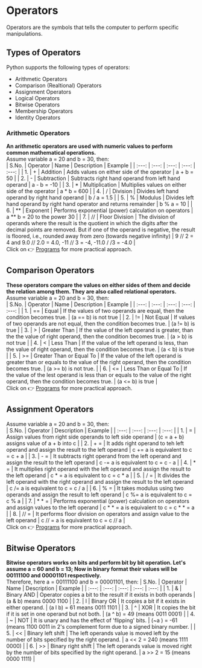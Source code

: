 # Operators
Operators are the symbols that tells the computer to perform specific manipulations.

## Types of Operators
Python supports the following types of operators:
* Arithmetic Operators
* Comparison (Realtional) Operators
* Assignment Operators
* Logical Operators
* Bitwise Operators
* Membership Operators
* Identity Operators

### Arithmetic Operators
**An arithmetic operators are used with numeric values to perform common mathematical operations.** <br>
Assume variable a = 20 and b = 30, then: <br>
| S.No. | Operator | Name  | Description | Example |
| :---: | :---: | :---: | :---: | :---: |
| 1.  | + | Addition  | Adds values on either side of the operator  | a + b = 50 |
| 2.  | - | Subtraction | Subtracts right hand operand from left hand operand | a - b = -10 |
| 3.  | * | Multiplication  | Multiplies values on either side of the operator  | a * b = 600 |
| 4.  | / | Division  | Divides left hand operand by right hand operand | b / a = 1.5 |
| 5.  | % | Modulus | Divides left hand operand by right hand operator and returns remainder  | b % a = 10  |
| 6.  | **  | Exponent  | Performs exponential (power) calculation on operators | a ** b = 20 to the power 30 |
| 7.  | //  | Floor Division  | The division of operands where the result is the quotient in which the digits after the decimal points are removed. But if one of the operand is negative, the result is floored, i.e., rounded away from zero (towards negative infinity) |  9 // 2 = 4 and 9.0 // 2.0 = 4.0, -11 // 3 = -4, -11.0 / /3 = -4.0 |
<br>
Click on 👉 <a href="https://github.com/bishtanuj/python/tree/main/Operators#arithmetic-operators">Programs</a> for more practical approach.

## Comparison Operators
**These operators compare the values on either sides of them and decide the relation among them. They are also called relational operators.** <br>
Assume variable a = 20 and b = 30, then: <br>
| S.No. | Operator | Name  | Description | Example |
| :---: | :---: | :---: | :---: | :---: |
| 1.  | ==  | Equal | If the values of two operands are equal, then the condition becomes true. | (a == b) is not true  |
| 2.  | !=  | Not Equal | If values of two operands are not equal, then the condition becomes true. | (a != b) is true  |
| 3.  | > | Greater Than  | If the value of the left operand is greater, than the the value of right operand, then the condition becomes true. |  (a > b) is not true |
| 4.  | < | Less Than | If the value of the left operand is less, than the value of right operand, then the condition becomes true. | (a < b) is true |
| 5.  | >=  | Greater Than or Equal To  | If the value of the left operand is greater than or equals to the value of the right operand, then the condition becomes true.  | (a >= b) is not true. |
| 6.  | <=  | Less Than or Equal To | If the value of the lest operand is less than or equals to the value of the right operand, then the condition becomes true. | (a <= b) is true  |
<br>
Click on 👉 <a href="https://github.com/bishtanuj/python/tree/main/Operators#comparison-operators">Programs</a> for more practical approach.

## Assignment Operators
Assume variable a = 20 and b = 30, then: <br>
| S.No. | Operator  | Description | Example |
| :---: | :---: | :---: | :---: |
| 1.  | = | Assign values from right side operands to left side operand | (c = a + b) assigns value of a + b into c |
| 2.  | + =  | It adds right operand to teh left operand and assign the result to the left operand | c += a is equivalent to c = c + a |
| 3.  | - =  | It subtracts right operand from the left operand and assign the result to the left operand  | c -= a is equivalent to c = c - a |
| 4.  | * =  | It multiplies right operand with the left operand and assign the result to the left operand | c * = a is equivalent to c = c * a |
| 5.  | / =  | It divides the left operand with the right operand and assign the result to the left operand  | c /= a is equivalent to c = c / a |
| 6.  | % =  | It takes modulus using two operands and assign the result to left operand | c %= a is equivalent to c = c % a |
| 7.  | * * = | Performs exponential (power) calculation on operators and assign values to the left operand | c * * = a is equivalent to c = c * * = a  |
| 8.  | // = |  It performs floor division on operators and assign value to the left operand  | c // = a is equivalent to c = c // a  |
<br>
Click on 👉 <a href="https://github.com/bishtanuj/python/tree/main/Operators#assignment-operators">Programs</a> for more practical approach.

<!-- ## Bitwise Operators
**Bitwise operators works on bits and perform bit by bit operation. Let's assume a = 60 and b = 13; Now in binary format their values will be 00111100 and 00001101 respectively.** <br>
Therefore, here a = 00111100 and b = 00001101, then: <br>
| S.No. | Operator | Name  | Description | Example |
| :---: | :---: | :--- :  | :---: | :---: |
| 1.  | & | Binary AND  | Operator copies a bit to the result if it exists in both operands | (a & b) means 0000 1100 |
| 2.  | l | Binary OR | It copies a bit if it exists in either operand. | (a l b) = 61 means 0011 1101  |  -->
## Bitwise Operators
**Bitwise operators works on bits and perform bit by bit operation. Let's assume a = 60 and b = 13; Now in binary format their values will be 00111100 and 00001101 respectively.**  <br>
Therefore, here a = 00111100 and b = 00001101, then:
| S.No. | Operator | Name  | Description | Example |
| :---: | :---: | :---: | :---: | :---: |
| 1.  | & | Binary AND  | Operator copies a bit to the result if it exists in both operands | (a & b) means 0000 1100 |
| 2.  | l | Binary OR | It copies a bit if it exists in either operand. | (a l b) = 61 means 0011 1101 |
| 3.  | ^ | XOR | It copies the bit if it is set in one operand but not both. |  (a ^ b) = 49 (means 0011 0001) |
| 4.  | ~ | NOT | It is unary and has the effect of 'flipping' bits. |  (~a ) = -61 (means 1100 0011 in 2's complement form due to a signed binary number. |
| 5.  | << | Binary left shift | The left operands value is moved left by the number of bits specified by the right operand. |  a << 2 = 240 (means 1111 0000) |
| 6.  | >> | Binary right shift | The left operands value is moved right by the number of bits specified by the right operand. |  a >> 2 = 15 (means 0000 1111) | 

